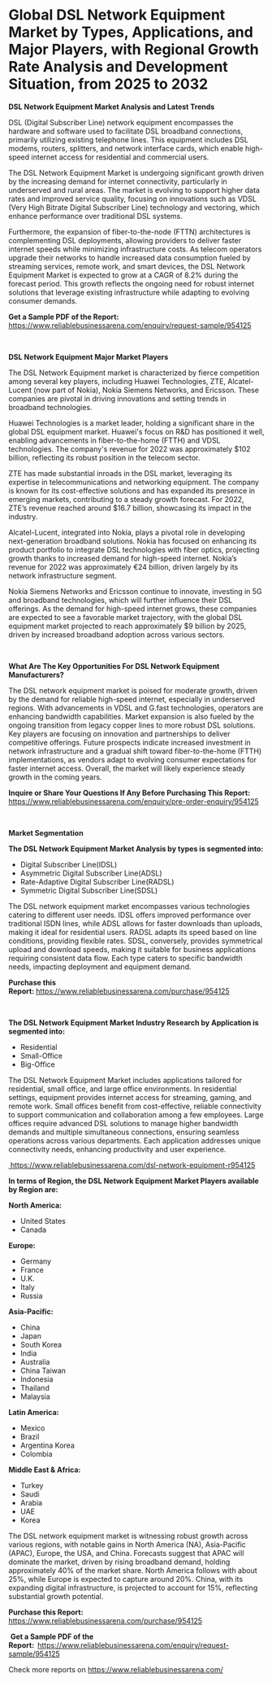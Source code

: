 <p><h1>Global DSL Network Equipment Market by Types, Applications, and Major Players, with Regional Growth Rate Analysis and Development Situation, from 2025 to 2032</h1></p><p><strong>DSL Network Equipment Market Analysis and Latest Trends</strong></p>
<p><p>DSL (Digital Subscriber Line) network equipment encompasses the hardware and software used to facilitate DSL broadband connections, primarily utilizing existing telephone lines. This equipment includes DSL modems, routers, splitters, and network interface cards, which enable high-speed internet access for residential and commercial users. </p><p>The DSL Network Equipment Market is undergoing significant growth driven by the increasing demand for internet connectivity, particularly in underserved and rural areas. The market is evolving to support higher data rates and improved service quality, focusing on innovations such as VDSL (Very High Bitrate Digital Subscriber Line) technology and vectoring, which enhance performance over traditional DSL systems. </p><p>Furthermore, the expansion of fiber-to-the-node (FTTN) architectures is complementing DSL deployments, allowing providers to deliver faster internet speeds while minimizing infrastructure costs. As telecom operators upgrade their networks to handle increased data consumption fueled by streaming services, remote work, and smart devices, the DSL Network Equipment Market is expected to grow at a CAGR of 8.2% during the forecast period. This growth reflects the ongoing need for robust internet solutions that leverage existing infrastructure while adapting to evolving consumer demands.</p></p>
<p><strong>Get a Sample PDF of the Report:&nbsp;</strong> <a href="https://www.reliablebusinessarena.com/enquiry/request-sample/954125?utm_campaign=2182&utm_medium=2&utm_source=Github&utm_content=ia&utm_term=07032025&utm_id=dsl-network-equipment">https://www.reliablebusinessarena.com/enquiry/request-sample/954125</a></p>
<p>&nbsp;</p>
<p><strong>DSL Network Equipment Major Market Players</strong></p>
<p><p>The DSL Network Equipment market is characterized by fierce competition among several key players, including Huawei Technologies, ZTE, Alcatel-Lucent (now part of Nokia), Nokia Siemens Networks, and Ericsson. These companies are pivotal in driving innovations and setting trends in broadband technologies.</p><p>Huawei Technologies is a market leader, holding a significant share in the global DSL equipment market. Huawei's focus on R&D has positioned it well, enabling advancements in fiber-to-the-home (FTTH) and VDSL technologies. The company's revenue for 2022 was approximately $102 billion, reflecting its robust position in the telecom sector.</p><p>ZTE has made substantial inroads in the DSL market, leveraging its expertise in telecommunications and networking equipment. The company is known for its cost-effective solutions and has expanded its presence in emerging markets, contributing to a steady growth forecast. For 2022, ZTE’s revenue reached around $16.7 billion, showcasing its impact in the industry.</p><p>Alcatel-Lucent, integrated into Nokia, plays a pivotal role in developing next-generation broadband solutions. Nokia has focused on enhancing its product portfolio to integrate DSL technologies with fiber optics, projecting growth thanks to increased demand for high-speed internet. Nokia’s revenue for 2022 was approximately €24 billion, driven largely by its network infrastructure segment.</p><p>Nokia Siemens Networks and Ericsson continue to innovate, investing in 5G and broadband technologies, which will further influence their DSL offerings. As the demand for high-speed internet grows, these companies are expected to see a favorable market trajectory, with the global DSL equipment market projected to reach approximately $9 billion by 2025, driven by increased broadband adoption across various sectors.</p></p>
<p>&nbsp;</p>
<p><strong>What Are The Key Opportunities For DSL Network Equipment Manufacturers?</strong></p>
<p><p>The DSL network equipment market is poised for moderate growth, driven by the demand for reliable high-speed internet, especially in underserved regions. With advancements in VDSL and G.fast technologies, operators are enhancing bandwidth capabilities. Market expansion is also fueled by the ongoing transition from legacy copper lines to more robust DSL solutions. Key players are focusing on innovation and partnerships to deliver competitive offerings. Future prospects indicate increased investment in network infrastructure and a gradual shift toward fiber-to-the-home (FTTH) implementations, as vendors adapt to evolving consumer expectations for faster internet access. Overall, the market will likely experience steady growth in the coming years.</p></p>
<p><strong>Inquire or Share Your Questions If Any Before Purchasing This Report:</strong> <a href="https://www.reliablebusinessarena.com/enquiry/pre-order-enquiry/954125?utm_campaign=2182&utm_medium=2&utm_source=Github&utm_content=ia&utm_term=07032025&utm_id=dsl-network-equipment">https://www.reliablebusinessarena.com/enquiry/pre-order-enquiry/954125</a></p>
<p>&nbsp;</p>
<p><strong>Market Segmentation</strong></p>
<p><strong>The DSL Network Equipment Market Analysis by types is segmented into:</strong></p>
<p><ul><li>Digital Subscriber Line(IDSL)</li><li>Asymmetric Digital Subscriber Line(ADSL)</li><li>Rate-Adaptive Digital Subscriber Line(RADSL)</li><li>Symmetric Digital Subscriber Line(SDSL)</li></ul></p>
<p><p>The DSL network equipment market encompasses various technologies catering to different user needs. IDSL offers improved performance over traditional ISDN lines, while ADSL allows for faster downloads than uploads, making it ideal for residential users. RADSL adapts its speed based on line conditions, providing flexible rates. SDSL, conversely, provides symmetrical upload and download speeds, making it suitable for business applications requiring consistent data flow. Each type caters to specific bandwidth needs, impacting deployment and equipment demand.</p></p>
<p><strong>Purchase this Report:&nbsp;</strong><a href="https://www.reliablebusinessarena.com/purchase/954125?utm_campaign=2182&utm_medium=2&utm_source=Github&utm_content=ia&utm_term=07032025&utm_id=dsl-network-equipment">https://www.reliablebusinessarena.com/purchase/954125</a></p>
<p>&nbsp;</p>
<p><strong>The DSL Network Equipment Market Industry Research by Application is segmented into:</strong></p>
<p><ul><li>Residential</li><li>Small-Office</li><li>Big-Office</li></ul></p>
<p><p>The DSL Network Equipment Market includes applications tailored for residential, small office, and large office environments. In residential settings, equipment provides internet access for streaming, gaming, and remote work. Small offices benefit from cost-effective, reliable connectivity to support communication and collaboration among a few employees. Large offices require advanced DSL solutions to manage higher bandwidth demands and multiple simultaneous connections, ensuring seamless operations across various departments. Each application addresses unique connectivity needs, enhancing productivity and user experience.</p></p>
<p><a href="https://www.reliablebusinessarena.com/dsl-network-equipment-r954125?utm_campaign=2182&utm_medium=2&utm_source=Github&utm_content=ia&utm_term=07032025&utm_id=dsl-network-equipment">&nbsp;https://www.reliablebusinessarena.com/dsl-network-equipment-r954125</a></p>
<p><strong>In terms of Region, the DSL Network Equipment Market Players available by Region are:</strong></p>
<p>
    <p> <strong> North America: </strong>
        <ul>
            <li>United States</li>
            <li>Canada</li>
        </ul>
        </p> 
    <p> <strong> Europe: </strong>
        <ul>
            <li>Germany</li>
            <li>France</li>
            <li>U.K.</li>
            <li>Italy</li>
            <li>Russia</li>
        </ul>
        </p> 
    <p> <strong> Asia-Pacific: </strong>
        <ul>
            <li>China</li>
            <li>Japan</li>
            <li>South Korea</li>
            <li>India</li>
            <li>Australia</li>
            <li>China Taiwan</li>
            <li>Indonesia</li>
            <li>Thailand</li>
            <li>Malaysia</li>
        </ul>
        </p> 
    <p> <strong> Latin America: </strong>
        <ul>
            <li>Mexico</li>
            <li>Brazil</li>
            <li>Argentina Korea</li>
            <li>Colombia</li>
        </ul>
        </p> 
    <p> <strong> Middle East & Africa: </strong>
        <ul>
            <li>Turkey</li>
            <li>Saudi</li>
            <li>Arabia</li>
            <li>UAE</li>
            <li>Korea</li>
        </ul>
    </p>
    </p>
<p><p>The DSL network equipment market is witnessing robust growth across various regions, with notable gains in North America (NA), Asia-Pacific (APAC), Europe, the USA, and China. Forecasts suggest that APAC will dominate the market, driven by rising broadband demand, holding approximately 40% of the market share. North America follows with about 25%, while Europe is expected to capture around 20%. China, with its expanding digital infrastructure, is projected to account for 15%, reflecting substantial growth potential.</p></p>
<p><strong>Purchase this Report: </strong><a href="https://www.reliablebusinessarena.com/purchase/954125?utm_campaign=2182&utm_medium=2&utm_source=Github&utm_content=ia&utm_term=07032025&utm_id=dsl-network-equipment">https://www.reliablebusinessarena.com/purchase/954125</a></p>
<p>&nbsp;<strong>Get a Sample PDF of the Report:&nbsp;&nbsp;</strong><a href="https://www.reliablebusinessarena.com/enquiry/request-sample/954125?utm_campaign=2182&utm_medium=2&utm_source=Github&utm_content=ia&utm_term=07032025&utm_id=dsl-network-equipment">https://www.reliablebusinessarena.com/enquiry/request-sample/954125</a></p>
<p><strong></strong></p>
<p>Check more reports on <a href="https://www.reliablebusinessarena.com/?utm_campaign=2182&utm_medium=2&utm_source=Github&utm_content=ia&utm_term=07032025&utm_id=dsl-network-equipment">https://www.reliablebusinessarena.com/</a></p>